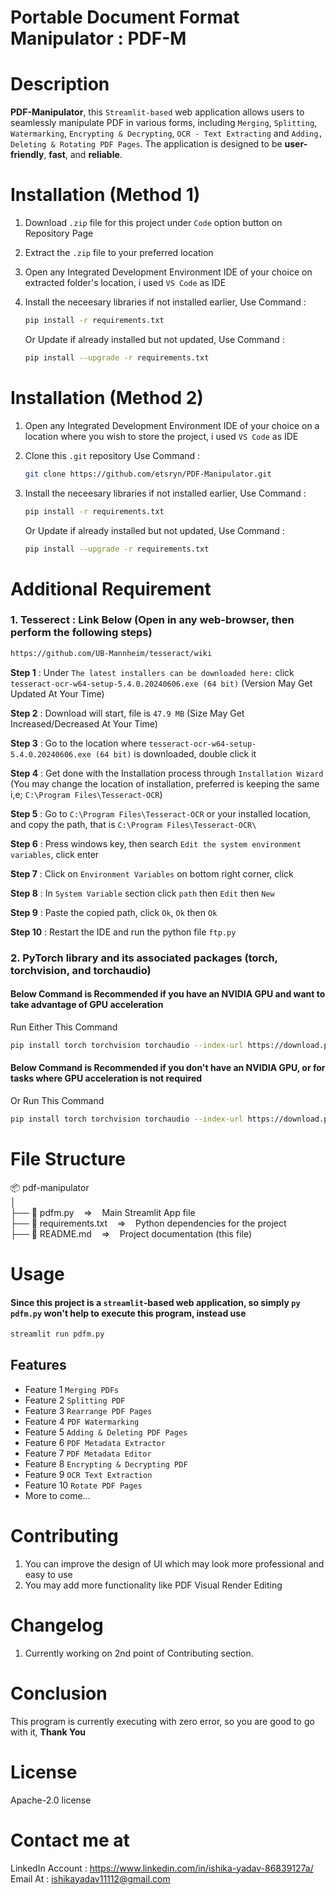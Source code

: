 # Portable Document Format Manipulator : PDF-M

# Description
**PDF-Manipulator**, this `Streamlit-based` web application allows users to seamlessly manipulate PDF in various forms, including `Merging`, `Splitting`, `Watermarking`, `Encrypting & Decrypting`, `OCR - Text Extracting` and `Adding, Deleting & Rotating PDF Pages`. The application is designed to be **user-friendly**, **fast**, and **reliable**.

# Installation (Method 1)
1. Download `.zip` file for this project under `Code` option button on Repository Page
2. Extract the `.zip` file to your preferred location
3. Open any Integrated Development Environment IDE of your choice on extracted folder's location, i used `VS Code` as IDE
4. Install the neceesary libraries if not installed earlier, Use Command :
   ```bash
   pip install -r requirements.txt
   ```

   Or Update if already installed but not updated, Use Command :
   ```bash
   pip install --upgrade -r requirements.txt
   ```
# Installation (Method 2)
1. Open any Integrated Development Environment IDE of your choice on a location where you wish to store the project, i used `VS Code` as IDE
2. Clone this `.git` repository
   Use Command :
   ```bash
   git clone https://github.com/etsryn/PDF-Manipulator.git
   ```
3. Install the neceesary libraries if not installed earlier, Use Command :
   ```bash
   pip install -r requirements.txt
   ```

   Or Update if already installed but not updated, Use Command :
   ```bash
   pip install --upgrade -r requirements.txt
   ```

# Additional Requirement
### 1. Tesserect : Link Below (Open in any web-browser, then perform the following steps)
  ```bash
  https://github.com/UB-Mannheim/tesseract/wiki
  ```
**Step 1** : Under `The latest installers can be downloaded here:` click `tesseract-ocr-w64-setup-5.4.0.20240606.exe (64 bit)` (Version May Get Updated At Your Time)<br />

**Step 2** : Download will start, file is `47.9 MB` (Size May Get Increased/Decreased At Your Time)<br />

**Step 3** : Go to the location where `tesseract-ocr-w64-setup-5.4.0.20240606.exe (64 bit)` is downloaded, double click it<br />

**Step 4** : Get done with the Installation process through `Installation Wizard` (You may change the location of installation, preferred is keeping the same i,e; `C:\Program Files\Tesseract-OCR`)<br />

**Step 5** : Go to `C:\Program Files\Tesseract-OCR` or your installed location, and copy the path, that is `C:\Program Files\Tesseract-OCR\`<br />

**Step 6** : Press windows key, then search `Edit the system environment variables`, click enter<br />

**Step 7** : Click on `Environment Variables` on bottom right corner, click<br />

**Step 8** : In `System Variable` section click `path` then `Edit` then `New`<br />

**Step 9** : Paste the copied path, click `Ok`, `Ok` then `Ok`<br />

**Step 10** : Restart the IDE and run the python file `ftp.py`

### 2. PyTorch library and its associated packages (torch, torchvision, and torchaudio)
  #### Below Command is Recommended if you have an NVIDIA GPU and want to take advantage of GPU acceleration<br />
  Run Either This Command
  ```bash
  pip install torch torchvision torchaudio --index-url https://download.pytorch.org/whl/cpu
  ```
  #### Below Command is Recommended if you don't have an NVIDIA GPU, or for tasks where GPU acceleration is not required
  Or Run This Command
  ```bash
  pip install torch torchvision torchaudio --index-url https://download.pytorch.org/whl/cu118
  ```

# File Structure
📦 pdf-manipulator<br />
│<br />
├── 📜 pdfm.py&nbsp;&nbsp;&nbsp;&nbsp;=>&nbsp;&nbsp;&nbsp;&nbsp;Main Streamlit App file<br />
├── 📜 requirements.txt&nbsp;&nbsp;&nbsp;&nbsp;=>&nbsp;&nbsp;&nbsp;&nbsp;Python dependencies for the project<br />
├── 📜 README.md&nbsp;&nbsp;&nbsp;&nbsp;=>&nbsp;&nbsp;&nbsp;&nbsp;Project documentation (this file)<br />

# Usage
#### Since this project is a `streamlit`-based web application, so simply `py pdfm.py` won't help to execute this program, instead use
   ```bash
   streamlit run pdfm.py
```
## Features

- Feature 1 `Merging PDFs`
- Feature 2 `Splitting PDF`
- Feature 3 `Rearrange PDF Pages`
- Feature 4 `PDF Watermarking`
- Feature 5 `Adding & Deleting PDF Pages`
- Feature 6 `PDF Metadata Extractor`
- Feature 7 `PDF Metadata Editor`
- Feature 8 `Encrypting & Decrypting PDF`
- Feature 9 `OCR Text Extraction`
- Feature 10 `Rotate PDF Pages`
- More to come...

# Contributing
1. You can improve the design of UI which may look more professional and easy to use
2. You may add more functionality like PDF Visual Render Editing

# Changelog
1. Currently working on 2nd point of Contributing section.

# Conclusion
This program is currently executing with zero error, so you are good to go with it, **Thank You**

# License
Apache-2.0 license

# Contact me at
LinkedIn Account : https://www.linkedin.com/in/ishika-yadav-86839127a/<br />
Email At : ishikayadav11112@gmail.com
